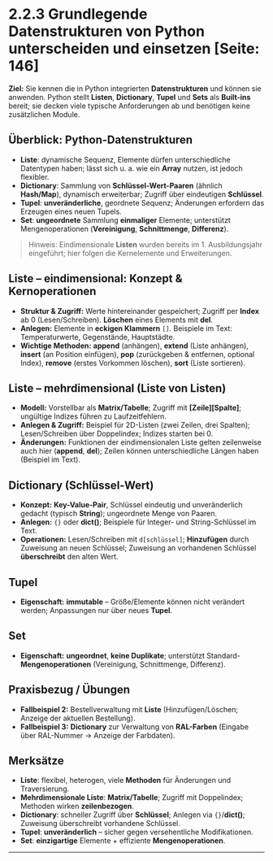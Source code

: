 # 2.2.3 Grundlegende Datenstrukturen von Python unterscheiden und einsetzen [Seite: 146]

**Ziel:** Sie kennen die in Python integrierten **Datenstrukturen** und können sie anwenden. Python stellt **Listen**, **Dictionary**, **Tupel** und **Sets** als **Built-ins** bereit; sie decken viele typische Anforderungen ab und benötigen keine zusätzlichen Module. 

## Überblick: Python-Datenstrukturen

* **Liste**: dynamische Sequenz, Elemente dürfen unterschiedliche Datentypen haben; lässt sich u. a. wie ein **Array** nutzen, ist jedoch flexibler. 
* **Dictionary**: Sammlung von **Schlüssel-Wert-Paaren** (ähnlich **Hash/Map**), dynamisch erweiterbar; Zugriff über eindeutigen **Schlüssel**. 
* **Tupel**: **unveränderliche**, geordnete Sequenz; Änderungen erfordern das Erzeugen eines neuen Tupels. 
* **Set**: **ungeordnete** Sammlung **einmaliger** Elemente; unterstützt Mengenoperationen (**Vereinigung**, **Schnittmenge**, **Differenz**). 

> Hinweis: Eindimensionale **Listen** wurden bereits im 1. Ausbildungsjahr eingeführt; hier folgen die Kernelemente und Erweiterungen. 

## Liste – eindimensional: Konzept & Kernoperationen

* **Struktur & Zugriff:** Werte hintereinander gespeichert; Zugriff per **Index** ab 0 (Lesen/Schreiben). **Löschen** eines Elements mit **del**. 
* **Anlegen:** Elemente in **eckigen Klammern** `[]`. Beispiele im Text: Temperaturwerte, Gegenstände, Hauptstädte. 
* **Wichtige Methoden:** **append** (anhängen), **extend** (Liste anhängen), **insert** (an Position einfügen), **pop** (zurückgeben & entfernen, optional Index), **remove** (erstes Vorkommen löschen), **sort** (Liste sortieren).

## Liste – mehrdimensional (Liste von Listen)

* **Modell:** Vorstellbar als **Matrix/Tabelle**; Zugriff mit **[Zeile][Spalte]**; ungültige Indizes führen zu Laufzeitfehlern. 
* **Anlegen & Zugriff:** Beispiel für 2D-Listen (zwei Zeilen, drei Spalten); Lesen/Schreiben über Doppelindex; Indizes starten bei 0. 
* **Änderungen:** Funktionen der eindimensionalen Liste gelten zeilenweise auch hier (**append**, **del**); Zeilen können unterschiedliche Längen haben (Beispiel im Text). 

## Dictionary (Schlüssel-Wert)

* **Konzept:** **Key-Value-Pair**, Schlüssel eindeutig und unveränderlich gedacht (typisch **String**); ungeordnete Menge von Paaren. 
* **Anlegen:** `{}` oder **dict()**; Beispiele für Integer- und String-Schlüssel im Text. 
* **Operationen:** Lesen/Schreiben mit `d[schlüssel]`; **Hinzufügen** durch Zuweisung an neuen Schlüssel; Zuweisung an vorhandenen Schlüssel **überschreibt** den alten Wert. 

## Tupel

* **Eigenschaft:** **immutable** – Größe/Elemente können nicht verändert werden; Anpassungen nur über neues **Tupel**. 

## Set

* **Eigenschaft:** **ungeordnet**, **keine Duplikate**; unterstützt Standard-**Mengenoperationen** (Vereinigung, Schnittmenge, Differenz). 

## Praxisbezug / Übungen

* **Fallbeispiel 2:** Bestellverwaltung mit **Liste** (Hinzufügen/Löschen; Anzeige der aktuellen Bestellung).
* **Fallbeispiel 3:** **Dictionary** zur Verwaltung von **RAL-Farben** (Eingabe über RAL-Nummer → Anzeige der Farbdaten). 

## Merksätze

* **Liste**: flexibel, heterogen, viele **Methoden** für Änderungen und Traversierung. 
* **Mehrdimensionale Liste**: **Matrix/Tabelle**; Zugriff mit Doppelindex; Methoden wirken **zeilenbezogen**.
* **Dictionary**: schneller Zugriff über **Schlüssel**; Anlegen via `{}`/**dict()**; Zuweisung überschreibt vorhandene Schlüssel. 
* **Tupel**: **unveränderlich** – sicher gegen versehentliche Modifikationen. 
* **Set**: **einzigartige** Elemente + effiziente **Mengenoperationen**. 

---
